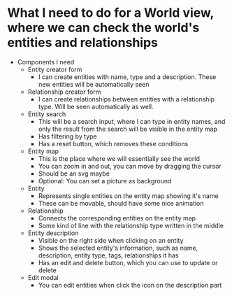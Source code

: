 # What I need to do for a World view, where we can check the world's entities and relationships

- Components I need
    - Entity creator form
        - I can create entities with name, type and a description. These new entities will be automatically seen
    - Relationship creator form
        - I can create relationships between entities with a relationship type. Will be seen automatically as well.
    - Entity search
        - This will be a search input, where I can type in entity names, and only the result from the search will be visible in the entity map
        - Has filtering by type
        - Has a reset button, which removes these conditions
    - Entity map
        - This is the place where we will essentially see the world
        - You can zoom in and out, you can move by dragging the cursor
        - Should be an svg maybe
        - Optional: You can set a picture as background
    - Entity
        - Represents single entities on the entity map showing it's name
        - These can be movable, should have some nice animation
    - Relationship
        - Connects the corresponding entities on the entity map
        - Some kind of line with the relationship type written in the middle
    - Entity description
        - Visible on the right side when clicking on an entity
        - Shows the selected entity's information, such as name, description, entity type, tags, relationships it has
        - Has an edit and delete button, which you can use to update or delete
    - Edit modal
        - You can edit entities when click the icon on the description part



